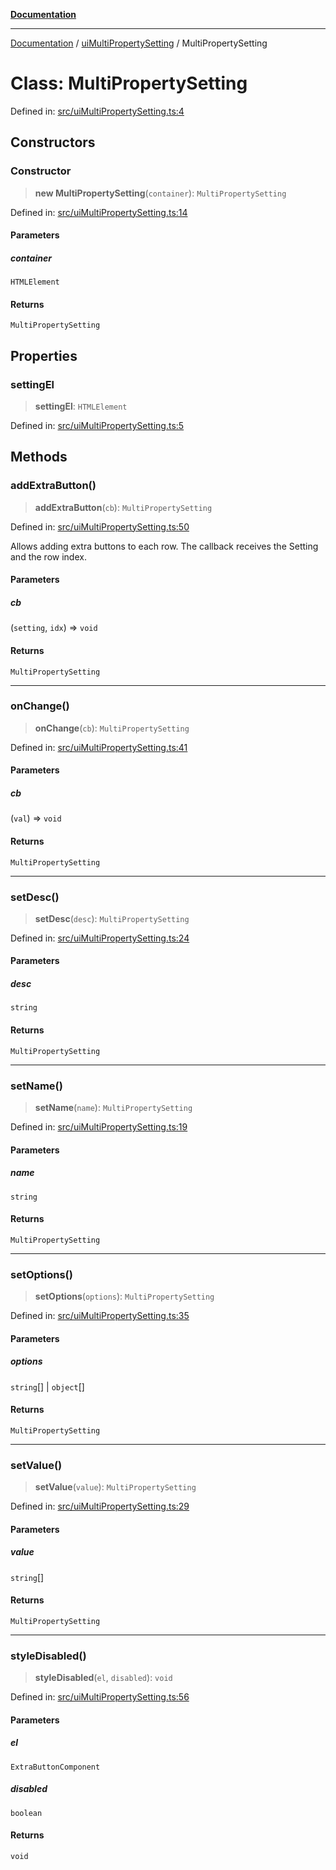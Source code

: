 [**Documentation**](https://raw.githubusercontent.com/Christian-Me/obsidian-front-matter-automate/main/doc/README.md)

***

[Documentation](https://raw.githubusercontent.com/Christian-Me/obsidian-front-matter-automate/main/doc/README.md) / [uiMultiPropertySetting](https://raw.githubusercontent.com/Christian-Me/obsidian-front-matter-automate/main/doc/uiMultiPropertySetting/README.md) / MultiPropertySetting

# Class: MultiPropertySetting

Defined in: [src/uiMultiPropertySetting.ts:4](https://github.com/Christian-Me/folder-to-tags-plugin/blob/ea97d76ce7b235ca1e3494401efc98e537acc1fb/src/uiMultiPropertySetting.ts#L4)

## Constructors

### Constructor

> **new MultiPropertySetting**(`container`): `MultiPropertySetting`

Defined in: [src/uiMultiPropertySetting.ts:14](https://github.com/Christian-Me/folder-to-tags-plugin/blob/ea97d76ce7b235ca1e3494401efc98e537acc1fb/src/uiMultiPropertySetting.ts#L14)

#### Parameters

##### container

`HTMLElement`

#### Returns

`MultiPropertySetting`

## Properties

### settingEl

> **settingEl**: `HTMLElement`

Defined in: [src/uiMultiPropertySetting.ts:5](https://github.com/Christian-Me/folder-to-tags-plugin/blob/ea97d76ce7b235ca1e3494401efc98e537acc1fb/src/uiMultiPropertySetting.ts#L5)

## Methods

### addExtraButton()

> **addExtraButton**(`cb`): `MultiPropertySetting`

Defined in: [src/uiMultiPropertySetting.ts:50](https://github.com/Christian-Me/folder-to-tags-plugin/blob/ea97d76ce7b235ca1e3494401efc98e537acc1fb/src/uiMultiPropertySetting.ts#L50)

Allows adding extra buttons to each row.
The callback receives the Setting and the row index.

#### Parameters

##### cb

(`setting`, `idx`) => `void`

#### Returns

`MultiPropertySetting`

***

### onChange()

> **onChange**(`cb`): `MultiPropertySetting`

Defined in: [src/uiMultiPropertySetting.ts:41](https://github.com/Christian-Me/folder-to-tags-plugin/blob/ea97d76ce7b235ca1e3494401efc98e537acc1fb/src/uiMultiPropertySetting.ts#L41)

#### Parameters

##### cb

(`val`) => `void`

#### Returns

`MultiPropertySetting`

***

### setDesc()

> **setDesc**(`desc`): `MultiPropertySetting`

Defined in: [src/uiMultiPropertySetting.ts:24](https://github.com/Christian-Me/folder-to-tags-plugin/blob/ea97d76ce7b235ca1e3494401efc98e537acc1fb/src/uiMultiPropertySetting.ts#L24)

#### Parameters

##### desc

`string`

#### Returns

`MultiPropertySetting`

***

### setName()

> **setName**(`name`): `MultiPropertySetting`

Defined in: [src/uiMultiPropertySetting.ts:19](https://github.com/Christian-Me/folder-to-tags-plugin/blob/ea97d76ce7b235ca1e3494401efc98e537acc1fb/src/uiMultiPropertySetting.ts#L19)

#### Parameters

##### name

`string`

#### Returns

`MultiPropertySetting`

***

### setOptions()

> **setOptions**(`options`): `MultiPropertySetting`

Defined in: [src/uiMultiPropertySetting.ts:35](https://github.com/Christian-Me/folder-to-tags-plugin/blob/ea97d76ce7b235ca1e3494401efc98e537acc1fb/src/uiMultiPropertySetting.ts#L35)

#### Parameters

##### options

`string`[] | `object`[]

#### Returns

`MultiPropertySetting`

***

### setValue()

> **setValue**(`value`): `MultiPropertySetting`

Defined in: [src/uiMultiPropertySetting.ts:29](https://github.com/Christian-Me/folder-to-tags-plugin/blob/ea97d76ce7b235ca1e3494401efc98e537acc1fb/src/uiMultiPropertySetting.ts#L29)

#### Parameters

##### value

`string`[]

#### Returns

`MultiPropertySetting`

***

### styleDisabled()

> **styleDisabled**(`el`, `disabled`): `void`

Defined in: [src/uiMultiPropertySetting.ts:56](https://github.com/Christian-Me/folder-to-tags-plugin/blob/ea97d76ce7b235ca1e3494401efc98e537acc1fb/src/uiMultiPropertySetting.ts#L56)

#### Parameters

##### el

`ExtraButtonComponent`

##### disabled

`boolean`

#### Returns

`void`
